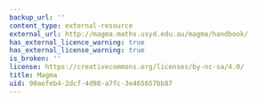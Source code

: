 ```yaml
---
backup_url: ''
content_type: external-resource
external_url: http://magma.maths.usyd.edu.au/magma/handbook/
has_external_licence_warning: true
has_external_license_warning: true
is_broken: ''
license: https://creativecommons.org/licenses/by-nc-sa/4.0/
title: Magma
uid: 90aefeb4-2dcf-4d98-a7fc-3e465657bb87
---
```

